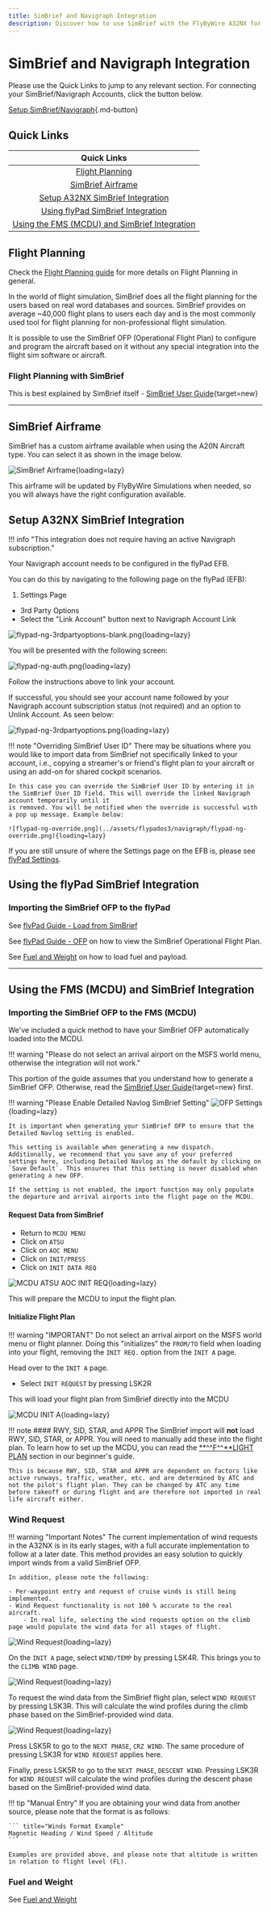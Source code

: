 ```yaml
---
title: SimBrief and Navigraph Integration
description: Discover how to use SimBrief with the FlyByWire A32NX for realistic flight planning.
---
```


<link rel="stylesheet" href="../../../stylesheets/toc-tables.css">

# SimBrief and Navigraph Integration

Please use the Quick Links to jump to any relevant section. For connecting your SimBrief/Navigraph Accounts, click the button below.

[Setup SimBrief/Navigraph](#setup-a32nx-simbrief-integration){.md-button}

## Quick Links

|                                          Quick Links                                          |
|:---------------------------------------------------------------------------------------------:|
|                              [Flight Planning](#flight-planning)                              |
|                            [SimBrief Airframe](#simbrief-airframe)                            |
|             [Setup A32NX SimBrief Integration](#setup-a32nx-simbrief-integration)             |
|          [Using flyPad SimBrief Integration](#using-the-flypad-simbrief-integration)          |
| [Using the FMS (MCDU) and SimBrief Integration](#using-the-fms-mcdu-and-simbrief-integration) |


## Flight Planning

Check the [Flight Planning guide](flight-planning.md) for more details on Flight Planning in general.

In the world of flight simulation, SimBrief does all the flight planning for the users based on real word databases and sources. SimBrief provides on average ~40,000 flight plans to users each day and is the most commonly used tool for flight planning for non-professional flight simulation.

It is possible to use the SimBrief OFP (Operational Flight Plan) to configure and program the aircraft based on it without any special integration into the flight sim software or aircraft.

### Flight Planning with SimBrief

This is best explained by SimBrief itself - [SimBrief User Guide](https://www.simbrief.com/system/guide.php){target=new}

---

## SimBrief Airframe

SimBrief has a custom airframe available when using the A20N Aircraft type. You can select it as shown in the image below.

![SimBrief Airframe](../assets/feature-guides/simbrief/airframe.png){loading=lazy}

This airframe will be updated by FlyByWire Simulations when needed, so you will always have the right configuration available.

## Setup A32NX SimBrief Integration

!!! info "This integration does not require having an active Navigraph subscription."

Your Navigraph account needs to be configured in the flyPad EFB.

You can do this by navigating to the following page on the flyPad (EFB):

1. Settings Page
- 3rd Party Options
- Select the "Link Account" button next to Navigraph Account Link

![flypad-ng-3rdpartyoptions-blank.png](../assets/flypados3/navigraph/flypad-ng-3rdpartyoptions-blank.png){loading=lazy}

You will be presented with the following screen:

![flypad-ng-auth.png](../assets/flypados3/navigraph/flypad-ng-auth.png){loading=lazy}

Follow the instructions above to link your account.

If successful, you should see your account name followed by your Navigraph account subscription status (not required) and an option to Unlink Account. As seen below:

![flypad-ng-3rdpartyoptions.png](../assets/flypados3/navigraph/flypad-ng-3rdpartyoptions.png){loading=lazy}

!!! note "Overriding SimBrief User ID"
    There may be situations where you would like to import data from SimBrief not specifically linked to your account, i.e., copying a streamer's or friend's flight plan to your 
    aircraft or using an add-on for shared cockpit scenarios.

    In this case you can override the SimBrief User ID by entering it in the SimBrief User ID field. This will override the linked Navigraph account temporarily until it 
    is removed. You will be notified when the override is successful with a pop up message. Example below:

    ![flypad-ng-override.png](../assets/flypados3/navigraph/flypad-ng-override.png){loading=lazy}

If you are still unsure of where the Settings page on the EFB is, please see [flyPad Settings](flypados3/settings.md).

## Using the flyPad SimBrief Integration

### Importing the SimBrief OFP to the flyPad

See [flyPad Guide - Load from SimBrief](flypados3/dashboard.md#load-from-simbrief)

See [flyPad Guide - OFP](flypados3/dispatch.md#ofp-page) on how to view the SimBrief Operational Flight Plan.

See [Fuel and Weight](loading-fuel-weight.md) on how to load fuel and payload.

---

## Using the FMS (MCDU) and SimBrief Integration

### Importing the SimBrief OFP to the FMS (MCDU)

We've included a quick method to have your SimBrief OFP automatically loaded into the MCDU.

!!! warning "Please do not select an arrival airport on the MSFS world menu, otherwise the integration will not work."

This portion of the guide assumes that you understand how to generate a SimBrief OFP.
Otherwise, read the [SimBrief User Guide](https://www.simbrief.com/system/guide.php){target=new} first.

!!! warning "Please Enable Detailed Navlog SimBrief Setting"
    ![OFP Settings](../assets/feature-guides/simbrief/OFP-settings.png){loading=lazy}

    It is important when generating your SimBrief OFP to ensure that the Detailed Navlog setting is enabled. 

    This setting is available when generating a new dispatch. Additionally, we recommend that you save any of your preferred settings here, including Detailed Navlog as the default by clicking on `Save Default`. This ensures that this setting is never disabled when generating a new OFP.

    If the setting is not enabled, the import function may only populate the departure and arrival airports into the flight page on the MCDU.

#### Request Data from SimBrief

- Return to `MCDU MENU`
- Click on `ATSU`
- Click on `AOC MENU`
- Click on `INIT/PRESS`
- Click on `INIT DATA REQ`

![MCDU ATSU AOC INIT REQ](../../fbw-a32nx/assets/feature-guides/simbrief/mcdu2.png "MCDU ATSU AOC INIT REQ"){loading=lazy}

This will prepare the MCDU to input the flight plan.

#### Initialize Flight Plan

!!! warning "IMPORTANT"
    Do not select an arrival airport on the MSFS world menu or flight planner. Doing this "initializes" the `FROM/TO` field when loading into your flight, removing the `INIT REQ.` option from the `INIT A` page.

Head over to the `INIT A` page.

- Select `INIT REQUEST` by pressing LSK2R

This will load your flight plan from SimBrief directly into the MCDU

![MCDU INIT A](../../fbw-a32nx/assets/feature-guides/simbrief/mcdu1b.png "MCDU INIT A"){loading=lazy}

!!! note
    #### RWY, SID, STAR, and APPR
    The SimBrief import will **not** load RWY, SID, STAR, or APPR. You will need to manually add these into the flight plan. To learn how to set up the MCDU, you can read the [**^^F^^**LIGHT PLAN](../../pilots-corner/beginner-guide/preparing-mcdu.md#--f---light-plan) section in our beginner's guide.

    This is because RWY, SID, STAR and APPR are dependent on factors like active runways, traffic, weather, etc. and are determined by ATC and not the pilot's flight plan. They can be changed by ATC any time before takeoff or during flight and are therefore not imported in real life aircraft either.  

[//]: # (Updates to the wind request section should be mentioned in the preparing-mcdu.md page as well.)

### Wind Request

!!! warning "Important Notes"
    The current implementation of wind requests in the A32NX is in its early stages, with a full accurate implementation to follow at a later date. This method provides an easy solution to quickly import winds from a valid SimBrief OFP.

    In addition, please note the following:

    - Per-waypoint entry and request of cruise winds is still being implemented.
    - Wind Request functionality is not 100 % accurate to the real aircraft.
        - In real life, selecting the wind requests option on the climb page would populate the wind data for all stages of flight.

![Wind Request](../assets/feature-guides/simbrief/mcdu-wind1.png){loading=lazy}

On the `INIT A` page, select `WIND/TEMP` by pressing LSK4R. This brings you to the `CLIMB WIND` page.

![Wind Request](../assets/feature-guides/simbrief/mcdu-wind2.png){loading=lazy}

To request the wind data from the SimBrief flight plan, select `WIND REQUEST` by pressing LSK3R. This will calculate the wind profiles during the climb phase based on the SimBrief-provided wind data.

![Wind Request](../assets/feature-guides/simbrief/mcdu-wind3.png){loading=lazy}

Press LSK5R to go to the `NEXT PHASE`, `CRZ WIND`. The same procedure of pressing LSK3R for `WIND REQUEST` applies here.

Finally, press LSK5R to go to the `NEXT PHASE`, `DESCENT WIND`. Pressing LSK3R for `WIND REQUEST` will calculate the wind profiles during the descent phase based on the SimBrief-provided wind data.

!!! tip "Manual Entry"
    If you are obtaining your wind data from another source, please note that the format is as follows:

    ``` title="Winds Format Example"
    Magnetic Heading / Wind Speed / Altitude 
    ```

    Examples are provided above, and please note that altitude is written in relation to flight level (FL). 

### Fuel and Weight

See [Fuel and Weight](loading-fuel-weight.md)
